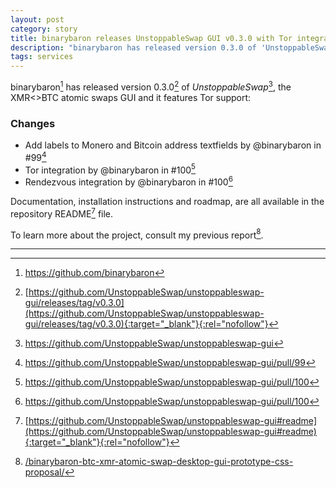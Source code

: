 ```yaml
---
layout: post
category: story
title: binarybaron releases UnstoppableSwap GUI v0.3.0 with Tor integration
description: "binarybaron has released version 0.3.0 of 'UnstoppableSwap', the XMR<>BTC atomic swaps GUI and it features Tor support."
tags: services
---
```


binarybaron[^1] has released version 0.3.0[^2] of *UnstoppableSwap*[^3], the XMR<>BTC atomic swaps GUI and it features Tor support:

### Changes

- Add labels to Monero and Bitcoin address textfields by @binarybaron in #99[^4]
- Tor integration by @binarybaron in #100[^5]
- Rendezvous integration by @binarybaron in #100[^5]

Documentation, installation instructions and roadmap, are all available in the repository README[^6] file.

To learn more about the project, consult my previous report[^7].

---

[^1]: https://github.com/binarybaron
[^2]: [https://github.com/UnstoppableSwap/unstoppableswap-gui/releases/tag/v0.3.0](https://github.com/UnstoppableSwap/unstoppableswap-gui/releases/tag/v0.3.0){:target="_blank"}{:rel="nofollow"}
[^3]: https://github.com/UnstoppableSwap/unstoppableswap-gui
[^4]: https://github.com/UnstoppableSwap/unstoppableswap-gui/pull/99
[^5]: https://github.com/UnstoppableSwap/unstoppableswap-gui/pull/100
[^6]: [https://github.com/UnstoppableSwap/unstoppableswap-gui#readme](https://github.com/UnstoppableSwap/unstoppableswap-gui#readme){:target="_blank"}{:rel="nofollow"}
[^7]: [/binarybaron-btc-xmr-atomic-swap-desktop-gui-prototype-css-proposal/](/binarybaron-btc-xmr-atomic-swap-desktop-gui-prototype-css-proposal/)
